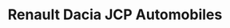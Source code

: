 ---
title: "Renault Dacia JCP Automobiles"
url: /pontault-combault/renault-dacia-jcp-automobiles/
shop: voiture
---